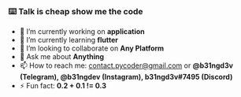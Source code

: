 ### ⌨️ Talk is cheap show me the code

- 🔭 I’m currently working on **application**
- 🌱 I’m currently learning **flutter**
- 👯 I’m looking to collaborate on **Any Platform**
- 💬 Ask me about **Anything**
- 📫 How to reach me: contact.pycoder@gmail.com or **@b31ngd3v (Telegram), @b31ngdev (Instagram), b31ngd3v#7495 (Discord)**
- ⚡ Fun fact: **0.2 + 0.1 != 0.3**
